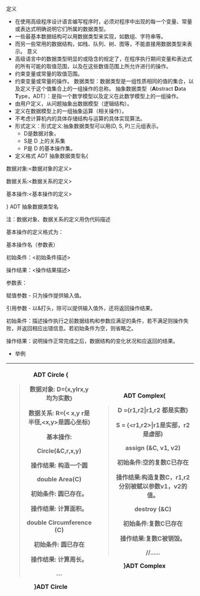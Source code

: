 定义
- 在使用高级程序设计语言编写程序时，必须对程序中出现的每一个变量、常量或表达式明确说明它们所属的数据类型。
- 一些最基本数据结构可以用数据类型来实现，如数组、字符串等。
- 而另一些常用的数据结构，如栈、队列、树、图等，不能直接用数据类型来表示。
意义
- 高级语言中的数据类型明显的或隐含的规定了，在程序执行期间变量和表达式的所有可能的取值范围，以及在这些数值范围上所允许进行的操作。
- 约束变量或常量的取值范围。
- 约束变量或常量的操作。
数据类型：数据类型是一组性质相同的值的集合，以及定义于这个值集合上的一组操作的总称。
抽象数据类型（**A**bstract **D**ata **T**ype，ADT）：是指一个数学模型以及定义在此数学模型上的一组操作。
- 由用户定义，从问题抽象出数据模型（逻辑结构）。
- 定义在数据模型上的一组抽象运算（相关操作）。
- 不考虑计算机内的具体存储结构与运算的具体实现算法。
- 形式定义：形式定义:抽象数据类型可以用(D, S, P)三元组表示。
  - D是数据对象，
  - S是 D 上的关系集
  - P是 D 的基本操作集。
- 定义格式
ADT 抽象数据类型名{

数据对象:\<数据对象的定义\>

数据关系:\<数据关系的定义\>

基本操作:\<基本操作的定义\>

} ADT 抽象数据类型名

注：数据对象、数据关系的定义用伪代码描述

基本操作的定义格式为：

基本操作名（参数表）

初始条件：\<初始条件描述\>

操作结果：\<操作结果描述\>

参数表：

赋值参数 - 只为操作提供输入值。

引用参数 - 以&打头，除可以提供输入值外，还将返回操作结果。

初始条件：描述操作执行之前数据结构和参数应满足的条件，若不满足则操作失败，并返回相应出错信息。若初始条件为空，则省略之。

操作结果：说明操作正常完成之后，数据结构的变化状况和应返回的结果。
- 举例
<table>
<colgroup>
<col style="width: 47%" />
<col style="width: 52%" />
</colgroup>
<thead>
<tr class="header">
<th><p>ADT Circle {</p>
<blockquote>
<p>数据对象: D={x,ylrx,y 均为实数}</p>
<p>数据关系: R={&lt; x,y r是半径,&lt;x,y&gt;是圆心坐标}</p>
<p>基本操作:</p>
<p>Circle(&amp;C,r,x,y)</p>
<p>操作结果: 构造一个圆</p>
<p>double Area(C)</p>
<p>初始条件: 圆已存在。</p>
<p>操作结果: 计算面积。</p>
<p>double Circumference (C)</p>
<p>初始条件: 圆已存在</p>
<p>操作结果: 计算周长。</p>
<p>…</p>
</blockquote>
<p>}ADT Circle</p></th>
<th><p>ADT Complex{</p>
<blockquote>
<p>D ={r1,r2|r1,r2 都是实数)</p>
<p>S = {&lt;r1,r2&gt;|r1是实部，r2是虚部)</p>
<p>assign (&amp;C, v1, v2)</p>
<p>初始条件:空的复数C已存在</p>
<p>操作结果:构造复数C，r1,r2分别被赋以参数v1，v2的值。</p>
<p>destroy (&amp;C)</p>
<p>初始条件:复数C已存在</p>
<p>操作结果:复数C被销毁。</p>
<p>//......</p>
</blockquote>
<p>}ADT Complex</p></th>
</tr>
</thead>
<tbody>
</tbody>
</table>
